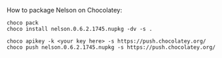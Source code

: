 How to package Nelson on Chocolatey:

```
choco pack
choco install nelson.0.6.2.1745.nupkg -dv -s .

choco apikey -k <your key here> -s https://push.chocolatey.org/
choco push nelson.0.6.2.1745.nupkg -s https://push.chocolatey.org/
```
